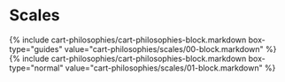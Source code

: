<div data-role="collapsible" data-inset="false">
  <h1 class="cart-collapsible-div">Scales</h1>

<div class="cart-philosophies-wrapper">
{% include cart-philosophies/cart-philosophies-block.markdown box-type="guides" value="cart-philosophies/scales/00-block.markdown" %}
{% include cart-philosophies/cart-philosophies-block.markdown box-type="normal" value="cart-philosophies/scales/01-block.markdown" %}
</div>

</div>